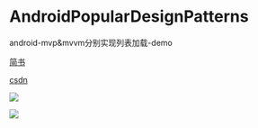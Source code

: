 # AndroidPopularDesignPatterns
android-mvp&amp;mvvm分别实现列表加载-demo

<a href="http://www.jianshu.com/p/f179d8352431">简书</a>

<a href="http://blog.csdn.net/mj_air/article/details/72690229">csdn</a>

![](https://github.com/MjCodeTinker/AndroidPopularDesignPatterns/blob/master/gif/mvp.gif?raw=true)

![](https://github.com/MjCodeTinker/AndroidPopularDesignPatterns/blob/master/gif/mvvm.gif?raw=true)






